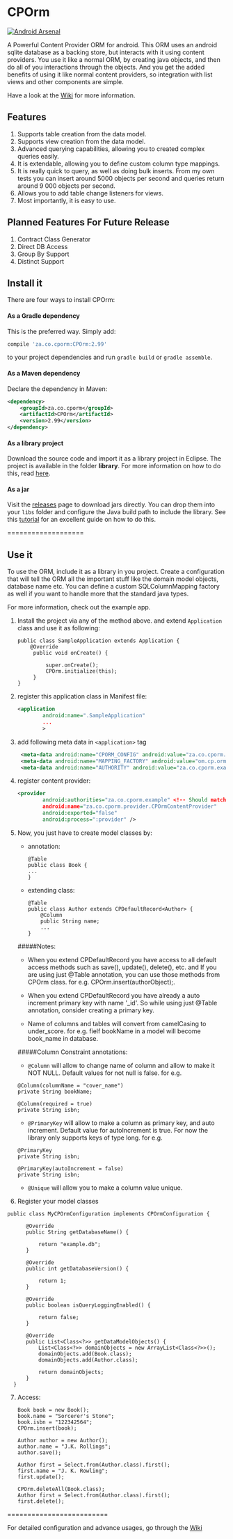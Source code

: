 # CPOrm

[![Android Arsenal](https://img.shields.io/badge/Android%20Arsenal-CPOrm-green.svg?style=flat)](https://android-arsenal.com/details/1/2676)

A Powerful Content Provider ORM for android.  This ORM uses an android sqlite database as a backing store, but interacts with it using  content providers.  You use it like a normal ORM, by creating java objects, and then do all of you interactions through the objects. And you get the added benefits of using it like normal content providers, so integration with list views and other components are simple.

Have a look at the [Wiki](https://github.com/Wackymax/CPOrm/wiki) for more information.

## Features
1. Supports table creation from the data model.
2. Supports view creation from the data model.
3. Advanced querying capabilities, allowing you to created complex queries easily.
4. It is extendable, allowing you to define custom column type mappings.
5. It is really quick to query, as well as doing bulk inserts. From my own tests you can insert around 5000 objects per second and queries return around 9 000 objects per second.
6. Allows you to add table change listeners for views.
7. Most importantly, it is easy to use.

## Planned Features For Future Release
1. Contract Class Generator
2. Direct DB Access
3. Group By Support
4. Distinct Support

## Install it

There are four ways to install CPOrm:

#### As a Gradle dependency

This is the preferred way. Simply add:

```groovy
compile 'za.co.cporm:CPOrm:2.99'
```

to your project dependencies and run `gradle build` or `gradle assemble`.

#### As a Maven dependency

Declare the dependency in Maven:

```xml
<dependency>
    <groupId>za.co.cporm</groupId>
    <artifactId>CPOrm</artifactId>
    <version>2.99</version>
</dependency>
```

#### As a library project

Download the source code and import it as a library project in Eclipse. The project is available in the folder **library**. For more information on how to do this, read [here](http://developer.android.com/tools/projects/index.html#LibraryProjects).

#### As a jar

Visit the [releases](https://github.com/Wackymax/CPOrm/releases) page to download jars directly. You can drop them into your `libs` folder and configure the Java build path to include the library. See this [tutorial](http://www.vogella.com/tutorials/AndroidLibraryProjects/article.html) for an excellent guide on how to do this.

===================

## Use it
To use the ORM, include it as a library in you project. Create a configuration that will tell the ORM all the important stuff like the domain model objects, database name etc. You can define a custom SQLColumnMapping factory as well if you want to handle more that the standard java types. 

For more information, check out the example app.

1. Install the project via any of the method above. and extend `Application` class and use it as following:
  
   ```
   public class SampleApplication extends Application {
       @Override
        public void onCreate() {
    
            super.onCreate();
            CPOrm.initialize(this);
        }
   }
   ```
   
2. register this application class in Manifest file:
   
   ```xml
   <application
           android:name=".SampleApplication"
           ...
           >
   ```
   
   
3. add following meta data in `<application>` tag
   
   ```xml
    <meta-data android:name="CPORM_CONFIG" android:value="za.co.cporm.example.model.MyCPOrmConfiguration" />
    <meta-data android:name="MAPPING_FACTORY" android:value="om.cp.orm.example.MyMappingFactory" /><!-- This is optional-->
    <meta-data android:name="AUTHORITY" android:value="za.co.cporm.example" /> <!-- Should match provider-->
   ```
   
   
4. register content provider:
    
    ```xml
    <provider
            android:authorities="za.co.cporm.example" <!-- Should match the Authority Meta Tag-->
            android:name="za.co.cporm.provider.CPOrmContentProvider"
            android:exported="false"
            android:process=":provider" />
    ```
    
5. Now, you just have to create model classes by:
    * annotation:
        
        ```
        @Table
        public class Book {
        ...
        }
        ```
    
    * extending class:
        
        ```
        @Table
        public class Author extends CPDefaultRecord<Author> {
            @Column
            public String name;
            ...
        }
        ```
        
    #####Notes:

    * When you extend CPDefaultRecord you have access to all default access methods such as save(), update(), delete(), etc. and If you are using just @Table annotation, you can use those methods from CPOrm class. for e.g. CPOrm.insert(authorObject);.
    
    * When you extend CPDefaultRecord you have already a auto increment primary key with name '_id'. So while using just @Table annotation, consider creating a primary key.
    
    * Name of columns and tables will convert from camelCasing to under_score. for e.g. fielf bookName in a model will become book_name in database.
    
    #####Column Constraint annotations:

    * `@Column` will allow to change name of column and allow to make it NOT NULL. Default values for not null is false. for e.g. 
    
    ```
    @Column(columnName = "cover_name")
    private String bookName;
    ``` 
    
    ```
    @Column(required = true)
    private String isbn;
    ```
    
    * `@PrimaryKey` will allow to make a column as primary key, and auto increment. Default value for autoIncrement is true.  For now the library only supports keys of type long. for e.g. 
    
    ```
    @PrimaryKey
    private String isbn;
    ```
    
    ```
    @PrimaryKey(autoIncrement = false)
    private String isbn;
    ```
    
    * `@Unique` will allow you to make a column value unique.

6. Register your model classes
  ```
  public class MyCPOrmConfiguration implements CPOrmConfiguration {

        @Override
        public String getDatabaseName() {
    
            return "example.db";
        }
    
        @Override
        public int getDatabaseVersion() {
    
            return 1;
        }
    
        @Override
        public boolean isQueryLoggingEnabled() {
    
            return false;
        }
    
        @Override
        public List<Class<?>> getDataModelObjects() {
            List<Class<?>> domainObjects = new ArrayList<Class<?>>();
            domainObjects.add(Book.class);
            domainObjects.add(Author.class);
    
            return domainObjects;
        }
    }
  ```
7. Access:
    
    ```
    Book book = new Book();
    book.name = "Sorcerer's Stone";
    book.isbn = "122342564";
    CPOrm.insert(book);
    ```
    
    ```
    Author author = new Author();
    author.name = "J.K. Rollings";
    author.save();
    ```
    
    ```
    Author first = Select.from(Author.class).first();
    first.name = "J. K. Rowling";
    first.update();
    ```
    
    ```
    CPOrm.deleteAll(Book.class);
    Author first = Select.from(Author.class).first();
    first.delete();
    ```

=========================

For detailed configuration and advance usages, go through the [Wiki](https://github.com/Wackymax/CPOrm/wiki)
